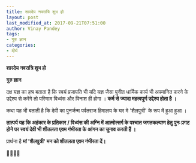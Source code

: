 ```yaml
---
title: शारदेय नवरात्रि शुभ हो
layout: post
last_modified_at: 2017-09-21T07:51:00
author: Vinay Pandey
tags:
- गुरु ज्ञान
categories:
- दीर्घ
---
```

**शारदेय नवरात्रि शुभ हो**

**गुरु ज्ञान**

दक्ष यज्ञ का हश्र बताता है कि स्वयं प्रजापति भी यदि यज्ञ जैसा पुनीत धार्मिक कार्य भी अपमानित करने के उद्देश्य से करेंगे तो परिणाम विध्वंस और विनाश ही होगा । 
**कर्म से ज्यादा महत्वपूर्ण उद्देश्य होता है ।**

कथा यह भी बताती है कि देवी का पुनर्जन्म पर्वतराज हिमालय के घर मे 'शैलपुत्री' के रूप में हुआ हुआ । 

**तात्पर्य यह कि अहंकार के प्रतिकार / विध्वंस की अग्नि में आत्मोत्सर्ग के पश्चात जगतकल्याण हेतु पुनः प्रगट होने पर स्वयं देवी भी शीतलता एवम गंभीरता  के आंगन का चुनाव करती हैं ।**

प्रार्थना है
**मां 'शैलपुत्री' मन को शीतलता एवम गंभीरता दें।**

🙏🌷🌷🙏


